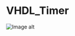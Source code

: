 # VHDL_Timer
![Image alt](https://github.com/{username}/{repository}/raw/{branch}/{path}/image.png)
